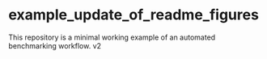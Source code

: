 # example_update_of_readme_figures
This repository is a minimal working example of an automated  benchmarking workflow.
v2
